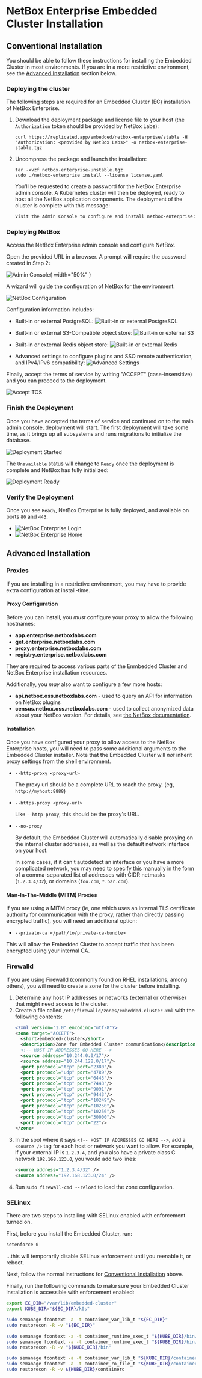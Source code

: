 # NetBox Enterprise Embedded Cluster Installation

## Conventional Installation

You should be able to follow these instructions for installing the Embedded Cluster in most environments.
If you are in a more restrictive environment, see the [Advanced Installation](#advanced-installation) section below.

### Deploying the cluster

The following steps are required for an Embedded Cluster (EC) installation of NetBox Enterprise.

1. Download the deployment package and license file to your host (the `Authorization` token should be provided by NetBox Labs):

   ```
   curl https://replicated.app/embedded/netbox-enterprise/stable -H "Authorization: <provided by NetBox Labs>" -o netbox-enterprise-stable.tgz
   ```
2. Uncompress the package and launch the installation:

   ```
   tar -xvzf netbox-enterprise-unstable.tgz
   sudo ./netbox-enterprise install --license license.yaml
   ```

   You’ll be requested to create a password for the NetBox Enterprise admin console. A Kubernetes cluster will then be deployed, ready to host all the NetBox application components. The deployment of the cluster is complete with this message:

   ```{.bash .no-copy} 
   Visit the Admin Console to configure and install netbox-enterprise: http://my.netbox-enterprise.host:30000
   ```

### Deploying NetBox

Access the NetBox Enterprise admin console and configure NetBox.

Open the provided URL in a browser. A prompt will require the password created in Step 2:

![Admin Console](../images/netbox-enterprise/admin-console.png){ width="50%" }

A wizard will guide the configuration of NetBox for the environment:

![NetBox Configuration](../images/netbox-enterprise/configure-netbox-enterprise.png)

Configuration information includes:

- Built-in or external PostgreSQL:
  ![Built-in or external PostgreSQL](../images/netbox-enterprise/netbox-enterprise-postgres.png)

- Built-in or external S3-Compatible object store:
  ![Built-in or external S3](../images/netbox-enterprise/netbox-enterprise-s3.png)

- Built-in or external Redis object store:
  ![Built-in or external Redis](../images/netbox-enterprise/netbox-enterprise-redis.png)

- Advanced settings to configure plugins and SSO remote authentication, and IPv4/IPv6 compatibility:
  ![Advanced Settings](../images/netbox-enterprise/netbox-enterprise-advanced.png)

Finally, accept the terms of service by writing "ACCEPT" (case-insensitive) and you can proceed to the deployment.

![Accept TOS](../images/netbox-enterprise/netbox-enterprise-accept-tos.png)

### Finish the Deployment

Once you have accepted the terms of service and continued on to the main admin console, deployment will start.
The first deployment will take some time, as it brings up all subsystems and runs migrations to initialize the database.

![Deployment Started](../images/netbox-enterprise/netbox-enterprise-deploy.png)

The `Unavailable` status will change to `Ready` once the deployment is complete and NetBox has fully initialized:

![Deployment Ready](../images/netbox-enterprise/netbox-enterprise-ready.png)

### Verify the Deployment

Once you see `Ready`, NetBox Enterprise is fully deployed, and available on ports `80` and `443`.

- ![NetBox Enterprise Login](../images/netbox-enterprise/netbox-enterprise-login.png)
- ![NetBox Enterprise Home](../images/netbox-enterprise/netbox-enterprise-app-home.png)

## Advanced Installation

### Proxies

If you are installing in a restrictive environment, you may have to provide extra configuration at install-time.

#### Proxy Configuration

Before you can install, you _must_ configure your proxy to allow the following hostnames:

* **app.enterprise.netboxlabs.com**
* **get.enterprise.netboxlabs.com**
* **proxy.enterprise.netboxlabs.com**
* **registry.enterprise.netboxlabs.com**

They are required to access various parts of the Enmbedded Cluster and NetBox Enterprise installation resources.

Additionally, you _may_ also want to configure a few more hosts:

* **api.netbox.oss.netboxlabs.com** - used to query an API for information on NetBox plugins
* **census.netbox.oss.netboxlabs.com** - used to collect anonymized data about your NetBox version. For details, see [the NetBox documentation](https://netboxlabs.com/docs/netbox/en/stable/configuration/miscellaneous/#census_reporting_enabled).

#### Installation

Once you have configured your proxy to allow access to the NetBox Enterprise hosts, you will need to pass some additional arguments to the Embedded Cluster installer.
Note that the Embedded Cluster will _not_ inherit proxy settings from the shell environment.

* `--http-proxy <proxy-url>`
  
  The proxy url should be a complete URL to reach the proxy. (eg, `http://myhost:8888`)
* `--https-proxy <proxy-url>`

  Like `--http-proxy`, this should be the proxy's URL.
* `--no-proxy`

  By default, the Embedded Cluster will automatically disable proxying on the internal cluster addresses, as well as the default network interface on your host.
  
  In some cases, if it can't autodetect an interface or you have a more complicated network, you may need to specify this manually in the form of a comma-separated list of addresses with CIDR netmasks (`1.2.3.4/32`), or domains (`foo.com`, `*.bar.com`).

#### Man-In-The-Middle (MITM) Proxies

If you are using a MITM proxy (ie, one which uses an internal TLS certificate authority for communication with the proxy, rather than directly passing encrypted traffic), you will need an additional option:

* `--private-ca </path/to/private-ca-bundle>`

This will allow the Embedded Cluster to accept traffic that has been encrypted using your internal CA.

### Firewalld

If you are using Firewalld (commonly found on RHEL installations, among others), you will need to create a zone for the cluster before installing.

1. Determine any host IP addresses or networks (external or otherwise) that might need access to the cluster.
2. Create a file called `/etc/firewalld/zones/embedded-cluster.xml` with the following contents:
   ```xml
   <?xml version="1.0" encoding="utf-8"?>
   <zone target="ACCEPT">
     <short>embedded-cluster</short>
     <description>Zone for Embedded Cluster communication</description>
     <!-- HOST IP ADDRESSES GO HERE -->
     <source address="10.244.0.0/17"/>
     <source address="10.244.128.0/17"/>
     <port protocol="tcp" port="2380"/>
     <port protocol="udp" port="4789"/>
     <port protocol="tcp" port="6443"/>
     <port protocol="tcp" port="7443"/>
     <port protocol="tcp" port="9091"/>
     <port protocol="tcp" port="9443"/>
     <port protocol="tcp" port="10249"/>
     <port protocol="tcp" port="10250"/>
     <port protocol="tcp" port="10256"/>
     <port protocol="tcp" port="30000"/>
     <port protocol="tcp" port="22"/>
   </zone>
   ```
3. In the spot where it says `<!-- HOST IP ADDRESSES GO HERE -->`, add a `<source />` tag for each host or network you want to allow.
   For example, if your external IP is `1.2.3.4`, and you also have a private class C network `192.168.123.0`, you would add two lines:
   ```xml
   <source address="1.2.3.4/32" />
   <source address="192.168.123.0/24" />
   ```
4. Run `sudo firewall-cmd --reload` to load the zone configuration.

### SELinux

There are two steps to installing with SELinux enabled with enforcement turned on.

First, before you install the Embedded Cluster, run:
```bash
setenforce 0
```

...this will temporarily disable SELinux enforcement until you reenable it, or reboot.

Next, follow the normal instructions for [Conventional Installation](#conventional-installation) above.

Finally, run the following commands to make sure your Embedded Cluster installation is accessible with enforcement enabled:

```bash
export EC_DIR="/var/lib/embedded-cluster"
export KUBE_DIR="${EC_DIR}/k0s"

sudo semanage fcontext -a -t container_var_lib_t "${EC_DIR}"
sudo restorecon -R -v "${EC_DIR}"

sudo semanage fcontext -a -t container_runtime_exec_t "${KUBE_DIR}/bin/containerd.*"
sudo semanage fcontext -a -t container_runtime_exec_t "${KUBE_DIR}/bin/runc"
sudo restorecon -R -v "${KUBE_DIR}/bin"

sudo semanage fcontext -a -t container_var_lib_t "${KUBE_DIR}/containerd(/.*)?"
sudo semanage fcontext -a -t container_ro_file_t "${KUBE_DIR}/containerd/io.containerd.snapshotter.*/snapshots(/.*)?"
sudo restorecon -R -v ${KUBE_DIR}/containerd
```